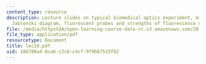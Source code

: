 ```yaml
---
content_type: resource
description: Lecture slides on typical biomedical optics experiment, microscope configurations,
  Jablonski diagram, fluorescent probes and strengths of fluorescence microscopy.
file: /media/https%3A/open-learning-course-data-rc.s3.amazonaws.com/20-309-biological-engineering-ii-instrumentation-and-measurement-fall-2006/186780a48ca6c2cbc4cf9f9b67515f82_lec18.pdf
file_type: application/pdf
resourcetype: Document
title: lec18.pdf
uid: 186780a4-8ca6-c2cb-c4cf-9f9b67515f82
---
```


